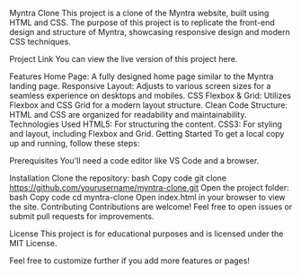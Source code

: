 Myntra Clone
This project is a clone of the Myntra website, built using HTML and CSS. The purpose of this project is to replicate the front-end design and structure of Myntra, showcasing responsive design and modern CSS techniques.

Project Link
You can view the live version of this project here.

Features
Home Page: A fully designed home page similar to the Myntra landing page.
Responsive Layout: Adjusts to various screen sizes for a seamless experience on desktops and mobiles.
CSS Flexbox & Grid: Utilizes Flexbox and CSS Grid for a modern layout structure.
Clean Code Structure: HTML and CSS are organized for readability and maintainability.
Technologies Used
HTML5: For structuring the content.
CSS3: For styling and layout, including Flexbox and Grid.
Getting Started
To get a local copy up and running, follow these steps:

Prerequisites
You'll need a code editor like VS Code and a browser.

Installation
Clone the repository:
bash
Copy code
git clone https://github.com/yourusername/myntra-clone.git
Open the project folder:
bash
Copy code
cd myntra-clone
Open index.html in your browser to view the site.
Contributing
Contributions are welcome! Feel free to open issues or submit pull requests for improvements.

License
This project is for educational purposes and is licensed under the MIT License.

Feel free to customize further if you add more features or pages!
